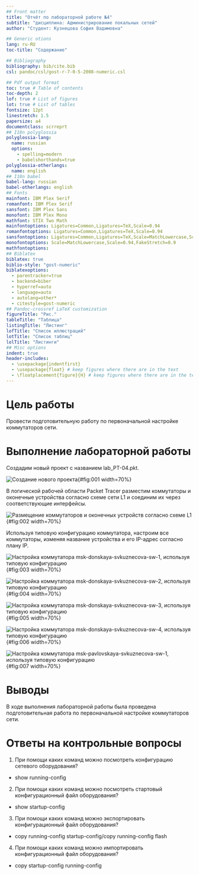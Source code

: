 ```yaml
---
## Front matter
title: "Отчёт по лабораторной работе №4"
subtitle: "дисциплина: Администрирование локальных сетей"
author: "Студент: Кузнецова София Вадимовна"

## Generic otions
lang: ru-RU
toc-title: "Содержание"

## Bibliography
bibliography: bib/cite.bib
csl: pandoc/csl/gost-r-7-0-5-2008-numeric.csl

## Pdf output format
toc: true # Table of contents
toc-depth: 2
lof: true # List of figures
lot: true # List of tables
fontsize: 12pt
linestretch: 1.5
papersize: a4
documentclass: scrreprt
## I18n polyglossia
polyglossia-lang:
  name: russian
  options:
	- spelling=modern
	- babelshorthands=true
polyglossia-otherlangs:
  name: english
## I18n babel
babel-lang: russian
babel-otherlangs: english
## Fonts
mainfont: IBM Plex Serif
romanfont: IBM Plex Serif
sansfont: IBM Plex Sans
monofont: IBM Plex Mono
mathfont: STIX Two Math
mainfontoptions: Ligatures=Common,Ligatures=TeX,Scale=0.94
romanfontoptions: Ligatures=Common,Ligatures=TeX,Scale=0.94
sansfontoptions: Ligatures=Common,Ligatures=TeX,Scale=MatchLowercase,Scale=0.94
monofontoptions: Scale=MatchLowercase,Scale=0.94,FakeStretch=0.9
mathfontoptions:
## Biblatex
biblatex: true
biblio-style: "gost-numeric"
biblatexoptions:
  - parentracker=true
  - backend=biber
  - hyperref=auto
  - language=auto
  - autolang=other*
  - citestyle=gost-numeric
## Pandoc-crossref LaTeX customization
figureTitle: "Рис."
tableTitle: "Таблица"
listingTitle: "Листинг"
lofTitle: "Список иллюстраций"
lotTitle: "Список таблиц"
lolTitle: "Листинги"
## Misc options
indent: true
header-includes:
  - \usepackage{indentfirst}
  - \usepackage{float} # keep figures where there are in the text
  - \floatplacement{figure}{H} # keep figures where there are in the text
---
```


# Цель работы

Провести подготовительную работу по первоначальной настройке коммутаторов сети.

# Выполнение лабораторной работы

Создадим новый проект с названием lab_PT-04.pkt.

![Создание нового проекта](image/1.png){#fig:001 width=70%}

В логической рабочей области Packet Tracer разместим коммутаторы и оконечные устройства согласно схеме сети L1 и соединим их через соответствующие интерфейсы.

![Размещение коммутаторов и оконечных устройств согласно схеме L1](image/2.png){#fig:002 width=70%}

Используя типовую конфигурацию коммутатора, настроим все коммутаторы, изменяя название устройства и его IP-адрес согласно плану IP.

![Настройка коммутатора msk-donskaya-svkuznecova-sw-1, используя типовую конфигурацию](image/3.png){#fig:003 width=70%}

![Настройка коммутатора msk-donskaya-svkuznecova-sw-2, используя типовую конфигурацию](image/4.png){#fig:004 width=70%}

![Настройка коммутатора msk-donskaya-svkuznecova-sw-3, используя типовую конфигурацию](image/5.png){#fig:005 width=70%}

![Настройка коммутатора msk-donskaya-svkuznecova-sw-4, используя типовую конфигурацию](image/6.png){#fig:006 width=70%}

![Настройка коммутатора msk-pavlovskaya-svkuznecova-sw-1, используя типовую конфигурацию](image/7.png){#fig:007 width=70%}

# Выводы

В ходе выполнения лабораторной работы была проведена подготовительная работа по первоначальной настройке коммутаторов сети.

# Ответы на контрольные вопросы

1. При помощи каких команд можно посмотреть конфигурацию сетевого
оборудования? 
- show running-config

2. При помощи каких команд можно посмотреть стартовый
конфигурационный файл оборудования? 
- show startup-config

3. При помощи каких команд можно экспортировать конфигурационный
файл оборудования? 
- copy running-config startup-config/copy running-config flash

4. При помощи каких команд можно импортировать конфигурационный
файл оборудования? 
- copy startup-config running-config
